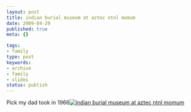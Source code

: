 ```yaml
---
layout: post
title: indian burial museum at aztec ntnl momum
date: 2009-04-29
published: true
meta: {}

tags:
- family
type: post
keywords:
- archive
- family
- slides
status: publish
---
```

Pick my dad took in 1966[![indian burial museum at aztec ntnl momum](http://media.eick.us/2011/05/332570859_68eb7ab4c6.jpg)](http://www.flickr.com/photos/19429588@N00/332570859 "View 'indian burial museum at aztec ntnl momum' on Flickr.com")
